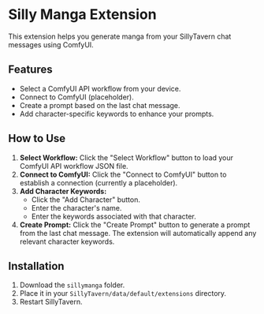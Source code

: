 # Silly Manga Extension

This extension helps you generate manga from your SillyTavern chat messages using ComfyUI.

## Features

*   Select a ComfyUI API workflow from your device.
*   Connect to ComfyUI (placeholder).
*   Create a prompt based on the last chat message.
*   Add character-specific keywords to enhance your prompts.

## How to Use

1.  **Select Workflow:** Click the "Select Workflow" button to load your ComfyUI API workflow JSON file.
2.  **Connect to ComfyUI:** Click the "Connect to ComfyUI" button to establish a connection (currently a placeholder).
3.  **Add Character Keywords:**
    *   Click the "Add Character" button.
    *   Enter the character's name.
    *   Enter the keywords associated with that character.
4.  **Create Prompt:** Click the "Create Prompt" button to generate a prompt from the last chat message. The extension will automatically append any relevant character keywords.

## Installation

1.  Download the `sillymanga` folder.
2.  Place it in your `SillyTavern/data/default/extensions` directory.
3.  Restart SillyTavern.
